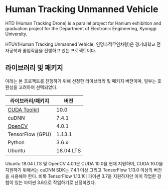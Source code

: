 # Human Tracking Unmanned Vehicle
HTD (Human Tracking Drone) is a parallel project for Hanium exhibition and graduation project for the Department of Electronic Engineering, Kyonggi University.

HTUV(Human Tracking Unmanned Vehicle; 인명추적무인차량)은 경기대학교 전자공학과 졸업작품을 진행하고 있는 프로젝트이다.

## 라이브러리 및 패키지

아래는 본 프로젝트를 진행하기 위해 선정한 라이브러리 및 패키지 버전이며, 일부는 호환성을 고려하여 선택되었다.

| 라이브러리/패키지 | 버전      |
| ----------------- | --------- |
| [CUDA Toolkit](https://github.com/moonyeol/HumanTrackingDrone/wiki/(Gihwan)-Library-Installation#%EB%9D%BC%EC%9D%B4%EB%B8%8C%EB%9F%AC%EB%A6%AC-cuda-100)              | 10.0      |
| cuDNN             | 7.4.1     |
| [OpenCV](https://github.com/moonyeol/HumanTrackingDrone/wiki/(Gihwan)-Library-Installation#%EB%9D%BC%EC%9D%B4%EB%B8%8C%EB%9F%AC%EB%A6%AC-opencv-401)            | 4.0.1     |
| TensorFlow (GPU)  | 1.13.1    |
| Python            | 3.6.x     |
| Ubuntu            | 18.04 LTS |

Ubuntu 18.04 LTS 및 OpenCV 4.0.1은 CUDA 10.0을 현재 지원하며, CUDA 10.0을 지원하기 위해서는 cuDNN SDK는 7.4.1 이상 그리고 TensorFlow 1.13.0 이상의 버전을 사용해야 한다. 비록 TensorFlow 1.13.1이 파이썬 3.7을 지원하지만 이미 작업한 경험이 있는 파이썬 3.6으로 작업하기로 선정하였다.
